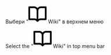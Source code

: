 Выбери "![alt](images/book.png) Wiki" в верхнем меню

Select the "![alt](images/book.png) Wiki" in top menu bar

